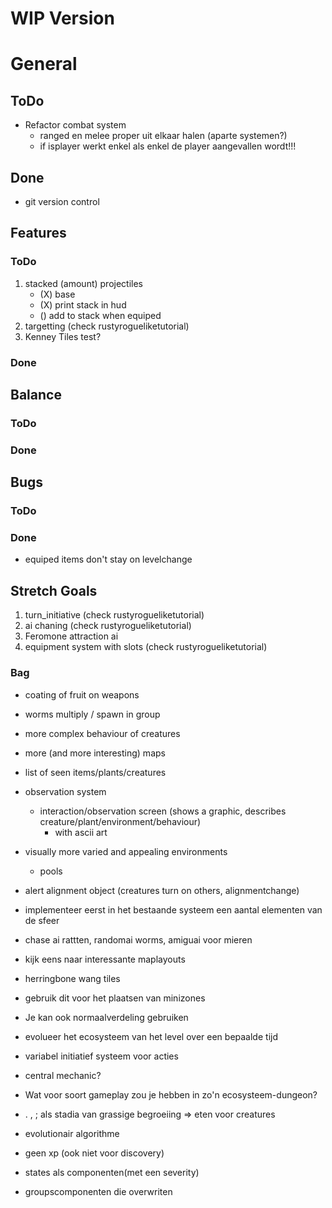 # WIP Version

# General
## ToDo
- Refactor combat system
    - ranged en melee proper uit elkaar halen (aparte systemen?)
    - if isplayer werkt enkel als enkel de player aangevallen wordt!!!
## Done
- git version control

## Features
### ToDo
1. stacked (amount) projectiles
    - (X) base
    - (X) print stack in hud
    - () add to stack when equiped
2. targetting (check rustyrogueliketutorial)
3. Kenney Tiles test?
### Done

## Balance
### ToDo

### Done


## Bugs
### ToDo
### Done
- equiped items don't stay on levelchange


## Stretch Goals

1. turn_initiative (check rustyrogueliketutorial)
2. ai chaning (check rustyrogueliketutorial)
3. Feromone attraction ai
4. equipment system with slots (check rustyrogueliketutorial)

### Bag
- coating of fruit on weapons
- worms multiply / spawn in group
- more complex behaviour of creatures
- more (and more interesting) maps
- list of seen items/plants/creatures
- observation system
    - interaction/observation screen (shows a graphic, describes creature/plant/environment/behaviour)
        - with ascii art
- visually more varied and appealing environments
    - pools
- alert alignment object (creatures turn on others, alignmentchange)

- implementeer eerst in het bestaande systeem een aantal elementen van de sfeer
- chase ai rattten, randomai worms, amiguai voor mieren
- kijk eens naar interessante maplayouts
- herringbone wang tiles
- gebruik dit voor het plaatsen van minizones
- Je kan ook normaalverdeling gebruiken
- evolueer het ecosysteem van het level over een bepaalde tijd
- variabel initiatief systeem voor acties
- central mechanic?
- Wat voor soort gameplay zou je hebben in zo'n ecosysteem-dungeon?
- . , ; als stadia van grassige begroeiing => eten voor creatures
- evolutionair algorithme
- geen xp (ook niet voor discovery)
- states als componenten(met een severity)
- groupscomponenten die overwriten